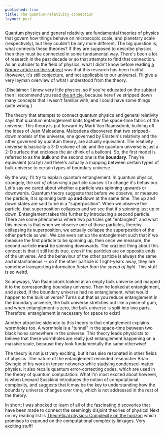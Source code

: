 ```yaml
---
published: true
title: The quantum-relativity connection
layout: post
---
```

Quantum physics and general relativity are fundamental theories of physics that govern how things behave on microscopic scale, and planetary scale (respectively), but they couldn't be any more different. The big question is, what connects these theories? If they are supposed to describe physics, then they must be connected in some fundamental way. There's been a lot of research in the past decade or so that attempts to find that connection. As an outsider to the field of physics, what I didn't know before reading [a *Nature* article on the subject](http://www.nature.com/news/the-quantum-source-of-space-time-1.18797) was that this research has been fruitful (however, it's still conjecture, and not applicable to our universe). I'll give a very layman overview of what I understood from the theory.

(Disclaimer: I know very little physics, so if you're educated on the subject then I recommend you read [the article](http://www.nature.com/news/the-quantum-source-of-space-time-1.18797), because here I've stripped down many concepts that I wasn't familiar with, and I could have some things quite wrong.)

The theory that attempts to connect quantum physics and general relativity says that quantum entanglement knits together the space-time fabric of the universe. This theory is put forward by Mark Van Raamsdonk, building off the ideas of Juan Malcadena. Malcadena discovered that two stripped-down models of the universe, one governed by Einstein's relativity and the other governed by quantum theory, are actually equivalent. The relativity universe is basically a 3-D volume of air, and the quantum universe is just a 2-D surface that encloses the air (think of a balloon). So, the first model is referred to as the **bulk** and the second one is the **boundary**. They're equivalent (crazy!) and there's actually a mapping between certain types of bulk universe to certain types of boundary universe.

By the way, I'll try to explain quantum entanglement. In quantum physics, strangely, the *act of observing* a particle causes it to change it's behaviour. Let's say we cared about whether a particle was spinning upwards or downwards. Quantum theory suggests that before we observe, or measure the particle, it is spinning both up **and** down at the same time. The up and down states are said to be in a "superposition". When we observe the particle, that superposition collapses and we see that it's spinning just up or down. Entanglement takes this further by introducing a second particle. There are some phenomena where two particles get "entangled", and what this means is that when we observe one of those particles, thereby collapsing its superposition, we actually collapse the superposition of the other particle as well. We can even set up the entanglement such that if we measure the first particle to be spinning up, then once we measure, the second particle **must** be spinning downwards. The craziest thing about this concept is that it still holds true, even if the particles are on opposite ends of the universe. And the behaviour of the other particle is always the same and instantaneous -- so if the other particle is 1 light-years away, they are somehow transporting information *faster than the speed of light*. This stuff is so weird.

So anyways, Van Raamsdonk looked at an empty bulk universe and mapped it to the corresponding boundary universe. Then he looked at entanglement, and asked, if the boundary universe had no entanglement, what would happen to the bulk universe? Turns out that as you reduce entanglement in the boundary universe, the bulk universe stretches out like a piece of gum, and when entanglement is zero, the bulk universe is split into two parts. Therefore: entanglement is necessary for space to exist!

Another attractive sidenote to this theory is that entanglement explains wormholes too. A wormhole is a "tunnel" in the space-time between two black holes somewhere in the universe. This theory leads physicists to believe that these wormholes are really just entanglement happening on a massive scale, because they look fundamentally the same otherwise!

The theory is not just very exciting, but it has also resonated in other fields of physics. The nature of the entanglement reminded researcher Brian Swingle of his work in tensor networks while studying condensed-matter physics. It also recalls quantum error-correcting codes, which are used in the theory of quantum computation. What I'm most excited about however, is when Leonard Susskind introduces the notion of computational complexity, and suggests that it may be the key to understanding how the boundary universe changes over time, which is not addressed in the rest of the theory.

In short: I was shocked to learn of all of the fascinating discoveries that have been made to connect the seemingly disjoint theories of physics! Next on my reading list is [Theoretical physics: Complexity on the horizon](http://www.nature.com/news/theoretical-physics-complexity-on-the-horizon-1.15285) which promises to expound on the computational complexity linkages. Very exciting stuff!